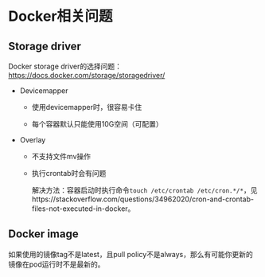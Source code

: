 # Docker相关问题

## Storage driver

Docker storage driver的选择问题：https://docs.docker.com/storage/storagedriver/

* Devicemapper

  * 使用devicemapper时，很容易卡住

  * 每个容器默认只能使用10G空间（可配置）

* Overlay

  - 不支持文件mv操作

  - 执行crontab时会有问题

    解决方法：容器启动时执行命令`touch /etc/crontab /etc/cron.*/*`，见https://stackoverflow.com/questions/34962020/cron-and-crontab-files-not-executed-in-docker。

## Docker image

如果使用的镜像tag不是latest，且pull policy不是always，那么有可能你更新的镜像在pod运行时不是最新的。